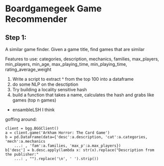 # Boardgamegeek Game Recommender

## Step 1:
A similar game finder.  Given a game title, find games that are similar

Features to use: categories,  description, mechanics, families, max_players, min_players, min_age, max_playing_time, min_playing_time, rating_average_weight

1. Write a script to extract ^ from the top 100 into a dataframe
2. do some NLP on the desctiption
3. Try building a locality sensitive hash
4. build a function that takes a name, calculates the hash and grabs like games (top n games)
  - ensambleLSH I think

goffing around:
```
client = bgg.BGGClient()
a = client.game('Arkham Horror: The Card Game')
b = pd.DataFrame(data={'desc':a.description, 'cat':a.categories, 'mech':a.mechanics
    ...: , 'fam':a.families, 'max_p':a.max_players})
b['desc'] = b.desc.apply(lambda x: str(x).replace("Description from the publisher:"
    ...: , "").replace('\n', ' ').strip())

```
